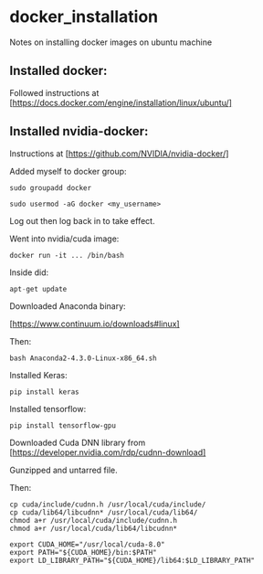# docker_installation
Notes on installing docker images on ubuntu machine

## Installed docker: 

Followed instructions at [https://docs.docker.com/engine/installation/linux/ubuntu/]

## Installed nvidia-docker:

Instructions at [https://github.com/NVIDIA/nvidia-docker/]

Added myself to docker group:

```shell
sudo groupadd docker
```
```shell
sudo usermod -aG docker <my_username>
```
Log out then log back in to take effect.

Went into nvidia/cuda image:

```shell
docker run -it ... /bin/bash
```
Inside did:

```python
apt-get update
```

Downloaded Anaconda binary:

[https://www.continuum.io/downloads#linux]

Then:

```shell
bash Anaconda2-4.3.0-Linux-x86_64.sh
```

Installed Keras:

```shell
pip install keras
```

Installed tensorflow:

```shell
pip install tensorflow-gpu
```

Downloaded Cuda DNN library from [https://developer.nvidia.com/rdp/cudnn-download]

Gunzipped and untarred file. 

Then:

```docker image
cp cuda/include/cudnn.h /usr/local/cuda/include/
cp cuda/lib64/libcudnn* /usr/local/cuda/lib64/
chmod a+r /usr/local/cuda/include/cudnn.h
chmod a+r /usr/local/cuda/lib64/libcudnn*

export CUDA_HOME="/usr/local/cuda-8.0"
export PATH="${CUDA_HOME}/bin:$PATH"
export LD_LIBRARY_PATH="${CUDA_HOME}/lib64:$LD_LIBRARY_PATH"



